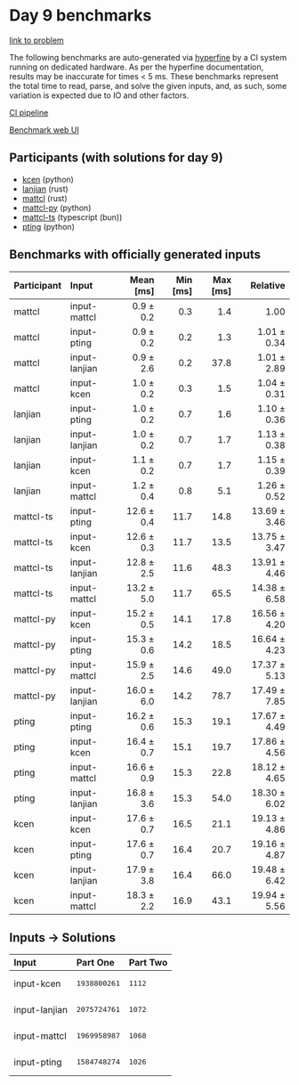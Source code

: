 # Day 9 benchmarks

[link to problem](https://adventofcode.com/2023/day/9)

The following benchmarks are auto-generated via
[hyperfine](https://github.com/sharkdp/hyperfine) by a CI system running on
dedicated hardware. As per the hyperfine documentation, results may be
inaccurate for times < 5 ms. These benchmarks represent the total time to read,
parse, and solve the given inputs, and, as such, some variation is expected due
to IO and other factors.

[CI pipeline](http://ci.papercode.net:8080/teams/main/pipelines/aoc2023)

[Benchmark web UI](https://aoc.ancalagon.black)


## Participants (with solutions for day 9)

- [kcen](https://github.com/kcen/aoc2023) (python)
- [lanjian](https://github.com/lanjian/aoc-2023) (rust)
- [mattcl](https://github.com/mattcl/aoc2023) (rust)
- [mattcl-py](https://github.com/mattcl/aoc2023-py) (python)
- [mattcl-ts](https://github.com/mattcl/aoc2023-js) (typescript (bun))
- [pting](https://github.com/pting/aoc2023) (python)


## Benchmarks with officially generated inputs

| Participant | Input | Mean [ms] | Min [ms] | Max [ms] | Relative |
|:---|:---|---:|---:|---:|---:|
| mattcl | input-mattcl | 0.9 ± 0.2 | 0.3 | 1.4 | 1.00 |
| mattcl | input-pting | 0.9 ± 0.2 | 0.2 | 1.3 | 1.01 ± 0.34 |
| mattcl | input-lanjian | 0.9 ± 2.6 | 0.2 | 37.8 | 1.01 ± 2.89 |
| mattcl | input-kcen | 1.0 ± 0.2 | 0.3 | 1.5 | 1.04 ± 0.31 |
| lanjian | input-pting | 1.0 ± 0.2 | 0.7 | 1.6 | 1.10 ± 0.36 |
| lanjian | input-lanjian | 1.0 ± 0.2 | 0.7 | 1.7 | 1.13 ± 0.38 |
| lanjian | input-kcen | 1.1 ± 0.2 | 0.7 | 1.7 | 1.15 ± 0.39 |
| lanjian | input-mattcl | 1.2 ± 0.4 | 0.8 | 5.1 | 1.26 ± 0.52 |
| mattcl-ts | input-pting | 12.6 ± 0.4 | 11.7 | 14.8 | 13.69 ± 3.46 |
| mattcl-ts | input-kcen | 12.6 ± 0.3 | 11.7 | 13.5 | 13.75 ± 3.47 |
| mattcl-ts | input-lanjian | 12.8 ± 2.5 | 11.6 | 48.3 | 13.91 ± 4.46 |
| mattcl-ts | input-mattcl | 13.2 ± 5.0 | 11.7 | 65.5 | 14.38 ± 6.58 |
| mattcl-py | input-kcen | 15.2 ± 0.5 | 14.1 | 17.8 | 16.56 ± 4.20 |
| mattcl-py | input-pting | 15.3 ± 0.6 | 14.2 | 18.5 | 16.64 ± 4.23 |
| mattcl-py | input-mattcl | 15.9 ± 2.5 | 14.6 | 49.0 | 17.37 ± 5.13 |
| mattcl-py | input-lanjian | 16.0 ± 6.0 | 14.2 | 78.7 | 17.49 ± 7.85 |
| pting | input-pting | 16.2 ± 0.6 | 15.3 | 19.1 | 17.67 ± 4.49 |
| pting | input-kcen | 16.4 ± 0.7 | 15.1 | 19.7 | 17.86 ± 4.56 |
| pting | input-mattcl | 16.6 ± 0.9 | 15.3 | 22.8 | 18.12 ± 4.65 |
| pting | input-lanjian | 16.8 ± 3.6 | 15.3 | 54.0 | 18.30 ± 6.02 |
| kcen | input-kcen | 17.6 ± 0.7 | 16.5 | 21.1 | 19.13 ± 4.86 |
| kcen | input-pting | 17.6 ± 0.7 | 16.4 | 20.7 | 19.16 ± 4.87 |
| kcen | input-lanjian | 17.9 ± 3.8 | 16.4 | 66.0 | 19.48 ± 6.42 |
| kcen | input-mattcl | 18.3 ± 2.2 | 16.9 | 43.1 | 19.94 ± 5.56 |


## Inputs -> Solutions

| Input | Part One | Part Two |
|:---|:---|:---|
|input-kcen|<pre>1938800261</pre>|<pre>1112</pre>|
|input-lanjian|<pre>2075724761</pre>|<pre>1072</pre>|
|input-mattcl|<pre>1969958987</pre>|<pre>1068</pre>|
|input-pting|<pre>1584748274</pre>|<pre>1026</pre>|